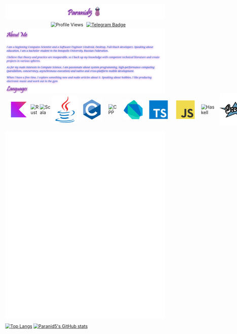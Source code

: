 <img src="https://raw.githubusercontent.com/dinaraparanid/dinaraparanid/main/name.png"/>

<div id="badges" style="width: 100%; display: flex; align-items: center; justify-content: center; margin-left:10px">
  <a style="padding: 5px">
    <img src="https://komarev.com/ghpvc/?username=dinaraparanid&color=blueviolet" alt="Profile Views"/>
  </a>
  <a href="https://t.me/paranid5" style="padding: 5px">
    <img src="https://img.shields.io/badge/-Telegram-gray?logo=telegram&logoColor=blue" alt="Telegram Badge"/>
  </a>
</div>

<img src="https://raw.githubusercontent.com/dinaraparanid/dinaraparanid/main/about_me_1.png"/>

<div style="align-items: center; display: flex; padding-bottom: 20px; padding-left: 10px;">
    <img src="https://raw.githubusercontent.com/devicons/devicon/master/icons/kotlin/kotlin-original.svg" alt="Kotlin" width="65">
    <img src="https://static-00.iconduck.com/assets.00/rust-icon-2048x2047-5s6wkmk1.png" alt="Rust" width="75" style="margin-left: 5px">
    <img src="https://cdn.jsdelivr.net/gh/devicons/devicon/icons/scala/scala-original.svg" alt="Scala" width="75"/>
    <img src="https://raw.githubusercontent.com/devicons/devicon/master/icons/java/java-original.svg" alt="Java" width="85" style="margin-right: 10px">
    <img src="https://raw.githubusercontent.com/devicons/devicon/master/icons/c/c-original.svg" alt="C" width="65" style="margin-right: 20px">
    <img src="https://cdn.jsdelivr.net/gh/devicons/devicon/icons/cplusplus/cplusplus-original.svg" alt="CPP" width="65" style="margin-right: 20px">
    <img src="https://raw.githubusercontent.com/devicons/devicon/master/icons/dart/dart-original.svg" alt="Dart" width="60" style="margin-right: 20px">
    <img src="https://raw.githubusercontent.com/devicons/devicon/master/icons/typescript/typescript-original.svg" alt="TypeScript" width="60" style="margin-right: 25px">
    <img src="https://raw.githubusercontent.com/devicons/devicon/master/icons/javascript/javascript-original.svg" alt="JavaScript" width="60" style="margin-right: 20px">
    <img src="https://cdn.jsdelivr.net/gh/devicons/devicon/icons/haskell/haskell-original.svg" alt="Haskell" width="80" style="margin-right: 10px">
    <img src="https://raw.githubusercontent.com/devicons/devicon/master/icons/groovy/groovy-original.svg" alt="Groovy" width="100" style="margin-right: 15px">
</div>

<img src="https://raw.githubusercontent.com/dinaraparanid/dinaraparanid/main/about_me_2.svg"/>

[![Top Langs](https://github-readme-stats.vercel.app/api/top-langs/?username=dinaraparanid&show_icons=truet&theme=midnight-purple)](https://github.com/anuraghazra/github-readme-stats)
[![Paranid5's GitHub stats](https://github-readme-stats.vercel.app/api?username=dinaraparanid&show_icons=true&hide=prs,issues,contribs&theme=midnight-purple)](https://github.com/anuraghazra/github-readme-stats)
